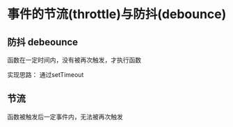 # 事件的节流(throttle)与防抖(debounce)

## 防抖 debeounce

函数在一定时间内，没有被再次触发，才执行函数

实现思路： 通过setTimeout

## 节流

函数被触发后一定事件内，无法被再次触发
